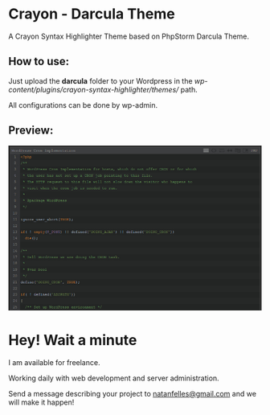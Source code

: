 # Crayon - Darcula Theme

A Crayon Syntax Highlighter Theme based on PhpStorm Darcula Theme.

## How to use:

Just upload the **darcula** folder to your Wordpress in the *wp-content/plugins/crayon-syntax-highlighter/themes/* path.

All configurations can be done by wp-admin.

## Preview:

![Crayon - Darcula Theme](https://raw.githubusercontent.com/natanfelles/crayon-darcula/master/darcula/images/preview.jpg)

# Hey! Wait a minute

I am available for freelance.

Working daily with web development and server administration.

Send a message describing your project to natanfelles@gmail.com and we will make it happen!
